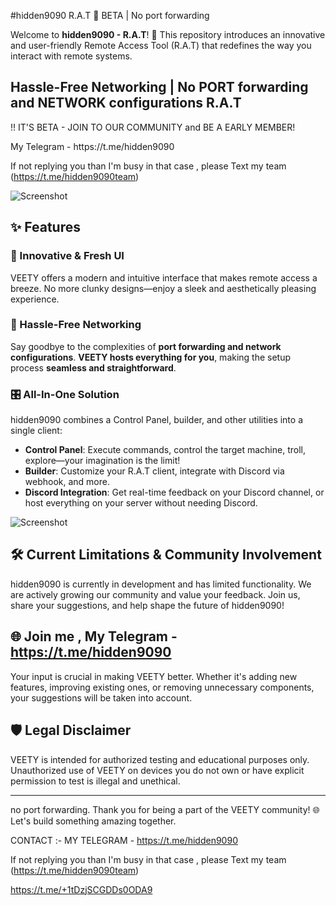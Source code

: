   #hidden9090 R.A.T  🐀  BETA | No port forwarding    
 
Welcome to **hidden9090 - R.A.T**! 🚀 This repository introduces an innovative and user-friendly Remote Access Tool (R.A.T) that redefines the way you interact with remote systems.
<H2>Hassle-Free Networking | No PORT forwarding and NETWORK configurations R.A.T</H2>  

<p> !! IT'S BETA - JOIN TO OUR COMMUNITY and BE A EARLY MEMBER! </p>           
My Telegram - https://t.me/hidden9090        
 
If not replying you than  I'm busy in that case , please 
Text my team 
(https://t.me/hidden9090team) 

![ Screenshot](https://camo.githubusercontent.com/a7f805ad7cba5581881f0c0a3e565178e43b6b53b7a58407eac0221c62683cf0/68747470733a2f2f692e696d6775722e636f6d2f5358656b7938322e676966)

## ✨ Features

### 🌟 Innovative & Fresh UI
VEETY offers a modern and intuitive interface that makes remote access a breeze. No more clunky designs—enjoy a sleek and aesthetically pleasing experience.

### 🚀 Hassle-Free Networking
Say goodbye to the complexities of **port forwarding and network configurations**. **VEETY hosts everything for you**, making the setup process **seamless and straightforward**.

### 🎛 All-In-One Solution
hidden9090 combines a Control Panel, builder, and other utilities into a single client:
- **Control Panel**: Execute commands, control the target machine, troll, explore—your imagination is the limit! 
- **Builder**: Customize your R.A.T client, integrate with Discord via webhook, and more.
- **Discord Integration**: Get real-time feedback on your Discord channel, or host everything on your server without needing Discord.

![ Screenshot](https://i.imgur.com/7dNm7tT.png)

## 🛠 Current Limitations & Community Involvement

hidden9090 is currently in development and has limited functionality. We are actively growing our community and value your feedback. Join us, share your suggestions, and help shape the future of hidden9090!

## 🌐 Join me , My Telegram - https://t.me/hidden9090



Your input is crucial in making VEETY better. Whether it's adding new features, improving existing ones, or removing unnecessary components, your suggestions will be taken into account.

## 🛡 Legal Disclaimer

VEETY is intended for authorized testing and educational purposes only. Unauthorized use of VEETY on devices you do not own or have explicit permission to test is illegal and unethical.
       
---
no port forwarding.
Thank you for being a part of the VEETY community! 🌐 Let's build something amazing together.

CONTACT :- MY TELEGRAM - https://t.me/hidden9090

If not replying you than  I'm busy in that case , please 
Text my team 
(https://t.me/hidden9090team)

https://t.me/+1tDzjSCGDDs0ODA9

